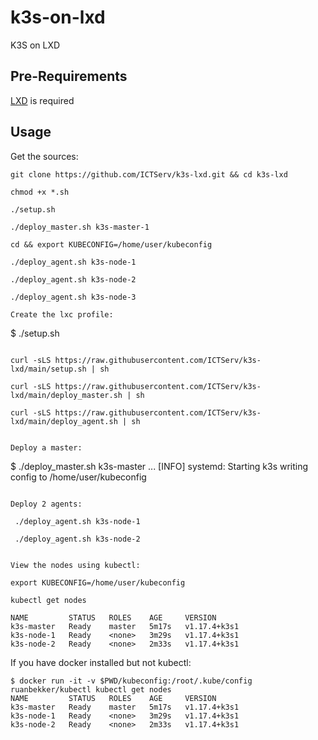# k3s-on-lxd

K3S on LXD 

## Pre-Requirements

[LXD](https://linuxcontainers.org/lxd/getting-started-cli/) is required

## Usage

Get the sources:

```
git clone https://github.com/ICTServ/k3s-lxd.git && cd k3s-lxd
```
```
chmod +x *.sh
```
```
./setup.sh
```
```
./deploy_master.sh k3s-master-1
```
```
cd && export KUBECONFIG=/home/user/kubeconfig
```
```
./deploy_agent.sh k3s-node-1
```
```
./deploy_agent.sh k3s-node-2
```
```
./deploy_agent.sh k3s-node-3
```

```
Create the lxc profile:

```
$ ./setup.sh
```

```
```
curl -sLS https://raw.githubusercontent.com/ICTServ/k3s-lxd/main/setup.sh | sh
```
```
curl -sLS https://raw.githubusercontent.com/ICTServ/k3s-lxd/main/deploy_master.sh | sh
```
```
curl -sLS https://raw.githubusercontent.com/ICTServ/k3s-lxd/main/deploy_agent.sh | sh
```
```

Deploy a master:

```
$ ./deploy_master.sh k3s-master
...
[INFO]  systemd: Starting k3s
writing config to /home/user/kubeconfig
```

Deploy 2 agents:

```
```
 ./deploy_agent.sh k3s-node-1
 ```
```
 ./deploy_agent.sh k3s-node-2
```
```

View the nodes using kubectl:

```
```
export KUBECONFIG=/home/user/kubeconfig
```
```
kubectl get nodes
```
```
NAME         STATUS   ROLES    AGE     VERSION
k3s-master   Ready    master   5m17s   v1.17.4+k3s1
k3s-node-1   Ready    <none>   3m29s   v1.17.4+k3s1
k3s-node-2   Ready    <none>   2m33s   v1.17.4+k3s1
```

If you have docker installed but not kubectl:

```
$ docker run -it -v $PWD/kubeconfig:/root/.kube/config ruanbekker/kubectl kubectl get nodes
NAME         STATUS   ROLES    AGE     VERSION
k3s-master   Ready    master   5m17s   v1.17.4+k3s1
k3s-node-1   Ready    <none>   3m29s   v1.17.4+k3s1
k3s-node-2   Ready    <none>   2m33s   v1.17.4+k3s1
```
